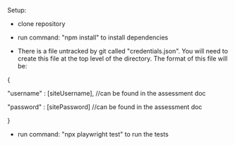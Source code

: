 Setup:

- clone repository

- run command: "npm install" to install dependencies

- There is a file untracked by git called "credentials.json". You will need to create this file at the top level of the directory. The format of this file will be:

{

  "username" : [siteUsername],         //can be found in the assessment doc
  
  "password" : [sitePassword]          //can be found in the assessment doc
  
}

- run command: "npx playwright test" to run the tests
